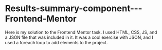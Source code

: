 # Results-summary-component---Frontend-Mentor
Here is my solution to the Frontend Mentor task. I used HTML, CSS, JS, and a JSON file that was included in it. It was a cool exercise with JSON, and I used a foreach loop to add elements to the project.
